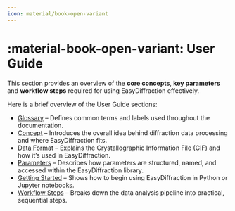 ```yaml
---
icon: material/book-open-variant
---
```


# :material-book-open-variant: User Guide

This section provides an overview of the **core concepts**, **key parameters**
and **workflow steps** required for using EasyDiffraction effectively.

Here is a brief overview of the User Guide sections:

- [Glossary](glossary.md) – Defines common terms and labels used throughout the documentation.
- [Concept](concept.md) – Introduces the overall idea behind diffraction data processing and where EasyDiffraction fits.
- [Data Format](data-format.md) – Explains the Crystallographic Information File (CIF) and how it’s used in EasyDiffraction.
- [Parameters](parameters.md) – Describes how parameters are structured, named, and accessed within the EasyDiffraction library.
- [Getting Started](getting-started.md) – Shows how to begin using EasyDiffraction in Python or Jupyter notebooks.
- [Workflow Steps](workflow-steps/index.md) – Breaks down the data analysis pipeline into practical, sequential steps.
